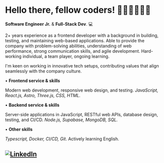 <h1> Hello there, fellow coders! 👩🏼‍💻👨🏻‍💻</h1> <!-- <img src="src/one-ring.png"> -->

**Software Engineer Jr.** & **Full-Stack Dev**. 💻

2+ years experience as a frontend developer with a background in building, testing, and maintaining web-based applications. Able to provide the company with problem-solving abilities, understanding of web performance, strong communication skills, and agile development. Hard-working individual, a team player, ongoing learning.

I'm keen on working in innovative tech setups, contributing values that align seamlessly with the company culture.

• **Frontend service & skills**

Modern web development, responsive web design, and testing.
_JavaScript, React.js, Astro, Three.js, CSS, HTML._


• **Backend service & skills**

Server-side applications in JavaScript, RESTful web APIs, database design, testing, and CI/CD.
_Node.js, Supabase, MongoDB, SQL._


• **Other skills**

_Typescript, Docker, CI/CD, Git_. Actively learning English.

<a href="https://www.linkedin.com/in/agustinlzn" target="_blank"><img src="https://img.shields.io/badge/LinkedIn-%230077B5.svg?&style=flat-square&logo=linkedin&logoColor=white" alt="LinkedIn"></a>
---
